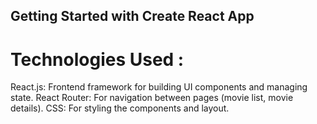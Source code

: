 ## Getting Started with Create React App

# Technologies Used :
React.js: Frontend framework for building UI components and managing state.
React Router: For navigation between pages (movie list, movie details).
CSS: For styling the components and layout.
